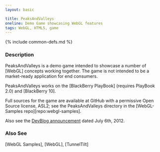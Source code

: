 ```yaml
---
layout: basic

title: PeaksAndValleys
oneline: Demo Game showcasing WebGL features
tags: WebGL, HTML5, game
---
```

{% include common-defs.md %}

### Description 

PeaksAndValleys is a demo game intended to showcase a number of [WebGL] concepts working together.
The game is not intended to be a market-ready application for end consumers.

PeaksAndValleys works on the [BlackBerry PlayBook] \(requires PlayBook 2.0\) and [BlackBerry 10].

Full sources for the game are available at GitHub with a permissive Open Source license, ASL2;
see the PeaksAndValleys directory in the
[WebGL-Samples repo][repo:webgl-samples].

Also see the [DevBlog announcement](http://devblog.blackberry.com/2012/07/peaksandvalleys-webgl-sample/)
dated July 6th, 2012.

### Also See
[WebGL Samples], [WebGL], [TunnelTilt]

 
 
